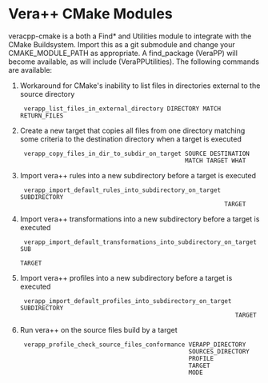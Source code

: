 Vera++ CMake Modules
=============

veracpp-cmake is a both a Find* and Utilities module to integrate with the
CMake Buildsystem. Import this as a git submodule and change your
CMAKE_MODULE_PATH as appropriate. A find_package (VeraPP) will become
available, as will include (VeraPPUtilities). The following commands are
available:

1. Workaround for CMake's inability to list files in directories 
   external to the source directory

        verapp_list_files_in_external_directory DIRECTORY MATCH RETURN_FILES

2. Create a new target that copies all files from one directory matching
   some criteria to the destination directory when a target is executed

        verapp_copy_files_in_dir_to_subdir_on_target SOURCE DESTINATION
                                                     MATCH TARGET WHAT

3. Import vera++ rules into a new subdirectory before a target is executed

        verapp_import_default_rules_into_subdirectory_on_target SUBDIRECTORY
                                                                TARGET

4. Import vera++ transformations into a new subdirectory before a target is
   executed

        verapp_import_default_transformations_into_subdirectory_on_target SUB
                                                                       TARGET

5. Import vera++ profiles into a new subdirectory before a target is executed

        verapp_import_default_profiles_into_subdirectory_on_target SUBDIRECTORY
                                                                   TARGET

6. Run vera++ on the source files build by a target

        verapp_profile_check_source_files_conformance VERAPP_DIRECTORY
                                                      SOURCES_DIRECTORY
                                                      PROFILE
                                                      TARGET
                                                      MODE
